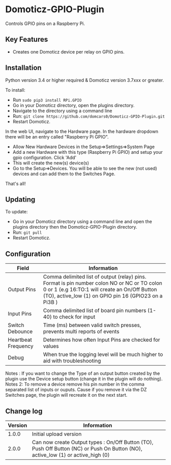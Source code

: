 # Domoticz-GPIO-Plugin

Controls GPIO pins on a Raspberry Pi.

## Key Features

* Creates one Domoticz device per relay on GPIO pins.

## Installation

Python version 3.4 or higher required & Domoticz version 3.7xxx or greater.

To install:
* Run ```sudo pip3 install RPi.GPIO```
* Go in your Domoticz directory, open the plugins directory.
* Navigate to the directory using a command line
* Run: ```git clone https://github.com/domcars0/Domoticz-GPIO-Plugin.git```
* Restart Domoticz.

In the web UI, navigate to the Hardware page.  In the hardware dropdown there will be an entry called "Raspberry Pi GPIO".
* Allow New Hardware Devices in the Setup=>Settings=>System Page
* Add a new Hardware with this type (Raspberry Pi GPIO) and setup your gpio configuration. Click 'Add'
* This will create the new(s) device(s)
* Go to the Setup=>Devices. You will be able to see the new (not used) devices and can add them to the Switches Page.

That's all!

## Updating

To update:
* Go in your Domoticz directory using a command line and open the plugins directory then the Domoticz-GPIO-Plugin directory.
* Run: ```git pull```
* Restart Domoticz.

## Configuration

| Field | Information|
| ----- | ---------- |
| Output Pins | Comma delimited list of output (relay) pins. Format is pin number colon NO or NC or TO colon 0 or 1 (e.g 16:TO:1 will create an On/Off Button (TO), active_low (1) on GPIO pin 16 (GPIO23 on a Pi3B ) |
| Input Pins | Comma delimited list of board pin numbers (1-40) to check for input |
| Switch Debounce | Time (ms) between valid switch presses, prevents multi reports of events |
| Heartbeat Frequency | Determines how often Input Pins are checked for values |
| Debug | When true the logging level will be much higher to aid with troubleshooting |

Notes : If you want to change the Type of an output button created by the plugin use the Device setup button (change it in the plugin will do nothing).
Notes 2: To remove a device remove his pin number in the comma separated list of inputs or ouputs. Cause if you remove it via the DZ Switches page, the plugin will recreate it on the next start.

## Change log

| Version | Information|
| ----- | ---------- |
| 1.0.0 | Initial upload version |
| 2.0.0 | Can now create Output types : On/Off Button (TO), Push Off Button (NC) or Push On Button (NO), active_low (1) or active_high (0) |
